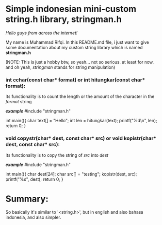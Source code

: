 # Simple indonesian mini-custom string.h library, stringman.h

*Hello guys from across the internet!*

My name is Muhammad Rifqi.
In this README.md file, i just want to give some documentation about my custom string library which is named **stringman.h**

(NOTE: This is just a hobby btw, so yeah... not so serious. at least for now. and oh yeah, *stringman* stands for string manipulation)

### int cchar(const char* format) or int hitungkar(const char* format):
Its functionality is to count the length or the amount of the character in the *format* string

***example***
#include "stringman.h"

int main(){
    char text[] = "Hello";
    int len = hitungkar(text);
    printf("%d\n", len);
    return 0;
}

### void copystr(char* dest, const char* src) or void kopistr(char* dest, const char* src):
Its functionality is to copy the string of *src* into *dest*

***example***
#include "stringman.h"

int main(){
    char dest[24];
    char src[] = "testing";
    kopistr(dest, src);
    printf("%s", dest);
    return 0;
}

# Summary:
So basically it's similar to '<string.h>', but in english and also bahasa indonesia, and also simpler.
